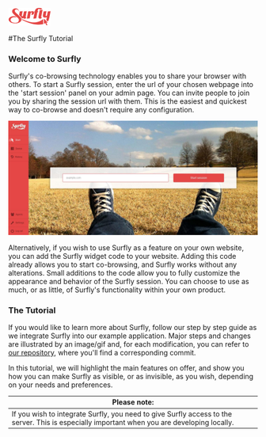 ![logo](images/logosmall.png)

#The Surfly Tutorial 


<a name="welcome"></a>
### Welcome to Surfly 
Surfly's co-browsing technology enables you to share your browser with others. To start a Surfly session, enter the url of your chosen webpage into the 'start session' panel on your admin page. You can invite people to join you by sharing the session url with them. This is the easiest and quickest way to co-browse and doesn't require any configuration. 

![simply_browse](images/simplybrowse.jpg)

Alternatively, if you wish to use Surfly as a feature on your own website, you can add the Surfly widget code to your website. Adding this code already allows you to start co-browsing, and Surfly works without any alterations. Small additions to the code allow you to fully customize the appearance and behavior of the Surfly session.  You can choose to use as much, or as little, of Surfly's functionality within your own product. 
<a name="tutorial"></a>
### The Tutorial

If you would like to learn more about Surfly, follow our step by step guide as we integrate Surfly into our example application. Major steps and changes are illustrated by an image/gif and, for each modification, you can refer to [our repository](https://github.com/MathildeJ/Cake_shop_example), where you'll find a corresponding commit.  

In this tutorial, we will highlight the main features on offer, and show you how you can make Surfly as visible, or as invisible, as you wish, depending on your needs and preferences.

| Please note: | 
| ------------- |
| If you wish to integrate Surfly, you need to give Surfly access to the server. This is especially important when you are developing locally.   | 


